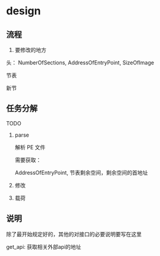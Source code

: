# design

## 流程

1. 要修改的地方

头：
NumberOfSections, 
AddressOfEntryPoint, 
SizeOfImage

节表

新节

## 任务分解

TODO

1. parse

   解析 PE 文件

   需要获取：

   AddressOfEntryPoint, 节表剩余空间，剩余空间的首地址
2. 修改
3. 载荷


## 说明

除了最开始规定好的，其他的对接口的必要说明要写在这里

get_api: 获取相关外部api的地址


